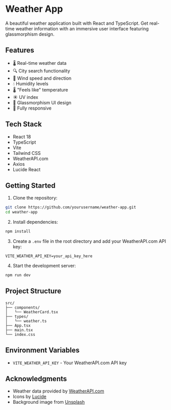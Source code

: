 # Weather App

A beautiful weather application built with React and TypeScript. Get real-time weather information with an immersive user interface featuring glassmorphism design.


## Features

- 🌡️ Real-time weather data
- 🔍 City search functionality
- 💨 Wind speed and direction
- 💧 Humidity levels
- 🌡️ "Feels like" temperature
- ☀️ UV index
- 🎨 Glassmorphism UI design
- 📱 Fully responsive

## Tech Stack

- React 18
- TypeScript
- Vite
- Tailwind CSS
- WeatherAPI.com
- Axios
- Lucide React

## Getting Started

1. Clone the repository:
```bash
git clone https://github.com/yourusername/weather-app.git
cd weather-app
```

2. Install dependencies:
```bash
npm install
```

3. Create a `.env` file in the root directory and add your WeatherAPI.com API key:
```env
VITE_WEATHER_API_KEY=your_api_key_here
```

4. Start the development server:
```bash
npm run dev
```

## Project Structure

```
src/
├── components/
│   └── WeatherCard.tsx
├── types/
│   └── weather.ts
├── App.tsx
├── main.tsx
└── index.css
```

## Environment Variables

- `VITE_WEATHER_API_KEY` - Your WeatherAPI.com API key



## Acknowledgments

- Weather data provided by [WeatherAPI.com](https://www.weatherapi.com/)
- Icons by [Lucide](https://lucide.dev/)
- Background image from [Unsplash](https://unsplash.com/)
